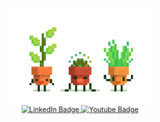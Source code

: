 <div id="header" align="center">
  <img src="dancingPlants.gif" width="300"/>
</div>

<div id="badges" align="center">
  <a href="https://www.facebook.com/arboleda.aron">
    <img src="https://img.shields.io/badge/Facebook-blue?style=for-the-badge&logo=facebook&logoColor=white" alt="LinkedIn Badge"/>
  </a>
  <a href="https://www.instagram.com/aron.arboleda">
    <img src="https://img.shields.io/badge/Instagram-pink?style=for-the-badge&logo=instagram&logoColor=white" alt="Youtube Badge"/>
  </a>
</div>
